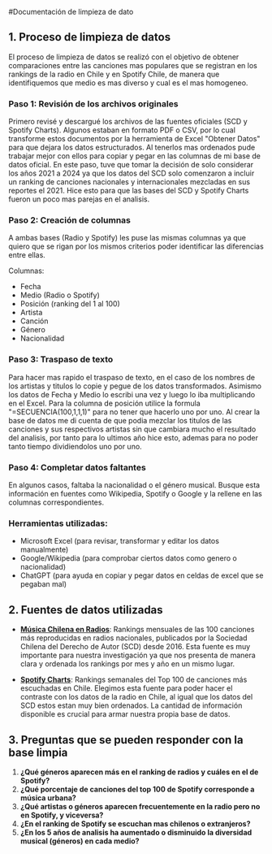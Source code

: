 #Documentación de limpieza de dato 
##  1. Proceso de limpieza de datos

El proceso de limpieza de datos se realizó con el objetivo de obtener comparaciones entre las canciones mas populares que se registran en los rankings de la radio en Chile y en Spotify Chile, de manera que identifiquemos que medio es mas diverso y cual es el mas homogeneo.

### Paso 1: Revisión de los archivos originales

Primero revisé y descargué  los archivos de las fuentes oficiales (SCD y Spotify Charts). Algunos estaban en formato PDF o CSV, por lo cual transforme estos documentos por la herramienta de Excel "Obtener Datos" para que dejara los datos estructurados. Al tenerlos mas ordenados pude trabajar mejor con ellos para copiar y pegar en las columnas de mi base de datos oficial. En este paso, tuve que tomar la decisión de solo considerar los años 2021 a 2024 ya que los datos del SCD solo comenzaron a incluir un ranking de canciones nacionales y internacionales mezcladas en sus reportes el 2021. Hice esto para que las bases del SCD y Spotify Charts fueron un poco mas parejas en el analisis. 

### Paso 2: Creación de columnas

A ambas bases (Radio y Spotify) les puse las mismas columnas ya que quiero que se rigan por los mismos criterios poder identificar las diferencias entre ellas.

Columnas:
- Fecha  
- Medio (Radio o Spotify)  
- Posición (ranking del 1 al 100)  
- Artista  
- Canción  
- Género  
- Nacionalidad  

### Paso 3: Traspaso de texto

Para hacer mas rapido el traspaso de texto, en el caso de los nombres de los artistas y titulos lo copie y pegue de los datos transformados. Asimismo los datos de Fecha y Medio lo escribi una vez y luego lo iba multiplicando en el Excel. Para la columna de posición utilice la formula "=SECUENCIA(100,1,1,1)" para no tener que hacerlo uno por uno. Al crear la base de datos me di cuenta de que podia mezclar los titulos de las canciones y sus respectivos artistas sin que cambiara mucho el resultado del analisis, por tanto para lo ultimos año hice esto, ademas para no poder tanto tiempo dividiendolos uno por uno. 

### Paso 4: Completar datos faltantes

En algunos casos, faltaba la nacionalidad o el género musical. Busque esta información en fuentes como Wikipedia, Spotify o Google y la rellene en las columnas correspondientes.


### Herramientas utilizadas:

- Microsoft Excel (para revisar, transformar y editar los datos manualmente)
- Google/Wikipedia (para comprobar ciertos datos como genero o nacionalidad)
- ChatGPT (para ayuda en copiar y pegar datos en celdas de excel que se pegaban mal)

## 2. Fuentes de datos utilizadas

- **[Música Chilena en Radios](https://www.scd.cl/difusion-de-la-musica/musica-chilena-en-radios/)**: Rankings mensuales de las 100 canciones más reproducidas en radios nacionales, publicados por la Sociedad Chilena del Derecho de Autor (SCD) desde 2016. Esta fuente es muy importante para nuestra investigación ya que nos presenta de manera clara y ordenada los rankings por mes y año en un mismo lugar.

- **[Spotify Charts](https://charts.spotify.com/)**: Rankings semanales del Top 100 de canciones más escuchadas en Chile. Elegimos esta fuente para poder hacer el contraste con los datos de la radio en Chile, al igual que los datos del SCD estos estan muy bien ordenados. La cantidad de información disponible es crucial para armar nuestra propia base de datos. 

## 3. Preguntas que se pueden responder con la base limpia

1. **¿Qué géneros aparecen más en el ranking de radios y cuáles en el de Spotify?**  
2. **¿Qué porcentaje de canciones del top 100 de Spotify corresponde a música urbana?**  
3. **¿Qué artistas o géneros aparecen frecuentemente en la radio pero no en Spotify, y viceversa?**  
4. **¿En el ranking de Spotify se escuchan mas chilenos o extranjeros?**  
5. **¿En los 5 años de analisis ha aumentado o disminuido la diversidad musical (géneros) en cada medio?**  

